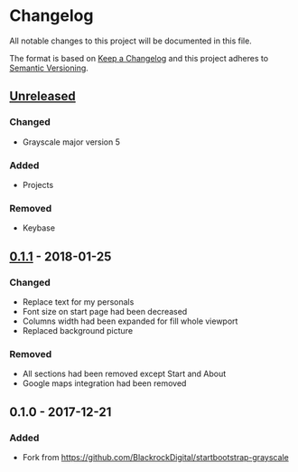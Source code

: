 # Changelog
All notable changes to this project will be documented in this file.

The format is based on [Keep a Changelog](http://keepachangelog.com/en/1.0.0/)
and this project adheres to [Semantic Versioning](http://semver.org/spec/v2.0.0.html).

## [Unreleased]
### Changed
- Grayscale major version 5 
### Added
- Projects
### Removed
- Keybase

## [0.1.1] - 2018-01-25
### Changed
- Replace text for my personals
- Font size on start page had been decreased
- Columns width had been expanded for fill whole viewport
- Replaced background picture

### Removed
- All sections had been removed except Start and About
- Google maps integration had been removed

## 0.1.0 - 2017-12-21
### Added
- Fork from https://github.com/BlackrockDigital/startbootstrap-grayscale


[Unreleased]: https://github.com/urlandi/startbootstrap-grayscale/compare/v0.1.1...HEAD
[0.1.1]: https://github.com/urlandi/startbootstrap-grayscale/compare/v0.1.0...v0.1.1
